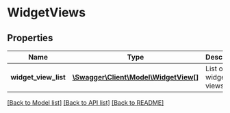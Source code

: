 # WidgetViews

## Properties
Name | Type | Description | Notes
------------ | ------------- | ------------- | -------------
**widget_view_list** | [**\Swagger\Client\Model\WidgetView[]**](WidgetView.md) | List of widget views | [optional] 

[[Back to Model list]](../README.md#documentation-for-models) [[Back to API list]](../README.md#documentation-for-api-endpoints) [[Back to README]](../README.md)


